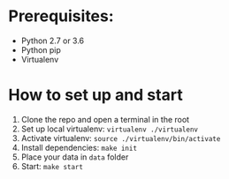 # Prerequisites:
* Python 2.7 or 3.6
* Python pip
* Virtualenv

# How to set up and start
1. Clone the repo and open a terminal in the root
2. Set up local virtualenv: `virtualenv ./virtualenv`
3. Activate virtualenv: `source ./virtualenv/bin/activate` 
4. Install dependencies: `make init`
5. Place your data in `data` folder
6. Start: `make start`
